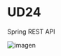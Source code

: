 # UD24
Spring REST API


![imagen](https://user-images.githubusercontent.com/9555509/168066903-57bc2a0d-9bd1-4106-828c-594c6a5ed3a3.png)
